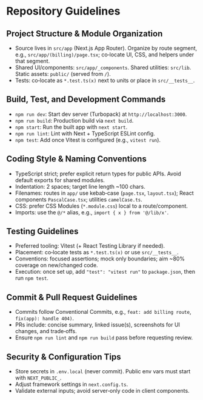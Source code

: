 # Repository Guidelines

## Project Structure & Module Organization
- Source lives in `src/app` (Next.js App Router). Organize by route segment, e.g., `src/app/(billing)/page.tsx`; co‑locate UI, CSS, and helpers under that segment.
- Shared UI/components: `src/app/_components`. Shared utilities: `src/lib`. Static assets: `public/` (served from `/`).
- Tests: co‑locate as `*.test.ts(x)` next to units or place in `src/__tests__`.

## Build, Test, and Development Commands
- `npm run dev`: Start dev server (Turbopack) at `http://localhost:3000`.
- `npm run build`: Production build via `next build`.
- `npm start`: Run the built app with `next start`.
- `npm run lint`: Lint with Next + TypeScript ESLint config.
- `npm test`: Add once Vitest is configured (e.g., `vitest run`).

## Coding Style & Naming Conventions
- TypeScript strict; prefer explicit return types for public APIs. Avoid default exports for shared modules.
- Indentation: 2 spaces; target line length ~100 chars.
- Filenames: routes in `app/` use kebab‑case (`page.tsx`, `layout.tsx`); React components `PascalCase.tsx`; utilities `camelCase.ts`.
- CSS: prefer CSS Modules (`*.module.css`) local to a route/component.
- Imports: use the `@/*` alias, e.g., `import { x } from '@/lib/x'`.

## Testing Guidelines
- Preferred tooling: Vitest (+ React Testing Library if needed).
- Placement: co‑locate tests as `*.test.ts(x)` or use `src/__tests__`.
- Conventions: focused assertions; mock only boundaries; aim ~80% coverage on new/changed code.
- Execution: once set up, add `"test": "vitest run"` to `package.json`, then run `npm test`.

## Commit & Pull Request Guidelines
- Commits follow Conventional Commits, e.g., `feat: add billing route`, `fix(app): handle 404)`.
- PRs include: concise summary, linked issue(s), screenshots for UI changes, and trade‑offs.
- Ensure `npm run lint` and `npm run build` pass before requesting review.

## Security & Configuration Tips
- Store secrets in `.env.local` (never commit). Public env vars must start with `NEXT_PUBLIC_`.
- Adjust framework settings in `next.config.ts`.
- Validate external inputs; avoid server‑only code in client components.


